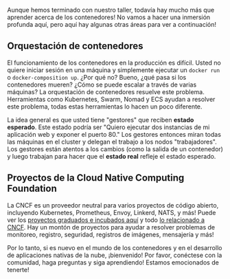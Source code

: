 
Aunque hemos terminado con nuestro taller, todavía hay mucho más que aprender acerca de los contenedores! No vamos a hacer una inmersión profunda aquí, pero aquí hay algunas otras áreas para ver a continuación!

## Orquestación de contenedores

El funcionamiento de los contenedores en la producción es difícil. Usted no quiere iniciar sesión en una máquina y simplemente ejecutar un `docker run` o `docker-composition up`. ¿Por qué no? Bueno, ¿qué pasa si los contenedores mueren? ¿Cómo se puede escalar a través de varias máquinas? La orquestación de contenedores resuelve este problema. Herramientas como Kubernetes, Swarm, Nomad y ECS ayudan a resolver este problema, todas estas herramientas lo hacen un poco diferente.

La idea general es que usted tiene "gestores" que reciben **estado esperado**. Este estado podría ser "Quiero ejecutar dos instancias de mi aplicación web y exponer el puerto 80." Los gestores entonces miran todas las máquinas en el cluster y delegan el trabajo a los nodos "trabajadores". Los gestores están atentos a los cambios (como la salida de un contenedor) y luego trabajan para hacer que el **estado real** refleje el estado esperado.


## Proyectos de la Cloud Native Computing Foundation

La CNCF es un proveedor neutral para varios proyectos de código abierto, incluyendo  Kubernetes, Prometheus,  Envoy, Linkerd, NATS, y más! Puede ver los [proyectos graduados e incubados aquí](https://www.cncf.io/projects/) y todo [lo relacionado a CNCF](https://landscape.cncf.io/). Hay un montón de proyectos para ayudar a resolver problemas de monitoreo, registro, seguridad, registros de imágenes, mensajería y más!

Por lo tanto, si es nuevo en el mundo de los contenedores y en el desarrollo de aplicaciones nativas de la nube, ¡bienvenido! Por favor, conéctese con la comunidad, haga preguntas y siga aprendiendo! Estamos emocionados de tenerte!
